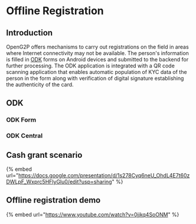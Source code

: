 # Offline Registration

## Introduction

OpenG2P offers mechanisms to carry out registrations on the field in areas where Internet connectivity may not be available. The person's information is filled in [ODK](https://getodk.org/) forms on Android devices and submitted to the backend for further processing. The ODK application is integrated with a QR code scanning application that enables automatic population of KYC data of the person in the form along with verification of digital signature establishing the authenticity of the card.

## ODK

### ODK Form

### ODK Central

## Cash grant scenario

{% embed url="https://docs.google.com/presentation/d/1s278Cyq6neU_OhdL4E7t60zDWLpF_Wxprc5HFlyGlu0/edit?usp=sharing" %}

## Offline registration demo

{% embed url="https://www.youtube.com/watch?v=0jjkq4SoONM" %}
